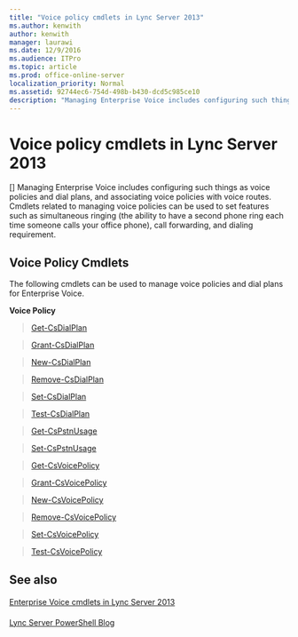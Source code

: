 ```yaml
---
title: "Voice policy cmdlets in Lync Server 2013"
ms.author: kenwith
author: kenwith
manager: laurawi
ms.date: 12/9/2016
ms.audience: ITPro
ms.topic: article
ms.prod: office-online-server
localization_priority: Normal
ms.assetid: 92744ec6-754d-498b-b430-dcd5c985ce10
description: "Managing Enterprise Voice includes configuring such things as voice policies and dial plans, and associating voice policies with voice routes. Cmdlets related to managing voice policies can be used to set features such as simultaneous ringing (the ability to have a second phone ring each time someone calls your office phone), call forwarding, and dialing requirement."
---
```


# Voice policy cmdlets in Lync Server 2013
[]
Managing Enterprise Voice includes configuring such things as voice policies and dial plans, and associating voice policies with voice routes. Cmdlets related to managing voice policies can be used to set features such as simultaneous ringing (the ability to have a second phone ring each time someone calls your office phone), call forwarding, and dialing requirement.
  
## Voice Policy Cmdlets

The following cmdlets can be used to manage voice policies and dial plans for Enterprise Voice.
  
 **Voice Policy**
  
> [Get-CsDialPlan](get-csdialplan.md)
    
> [Grant-CsDialPlan](grant-csdialplan.md)
    
> [New-CsDialPlan](new-csdialplan.md)
    
> [Remove-CsDialPlan](remove-csdialplan.md)
    
> [Set-CsDialPlan](set-csdialplan.md)
    
> [Test-CsDialPlan](test-csdialplan.md)
    
> [Get-CsPstnUsage](get-cspstnusage.md)
    
> [Set-CsPstnUsage](set-cspstnusage.md)
    
> [Get-CsVoicePolicy](get-csvoicepolicy.md)
    
> [Grant-CsVoicePolicy](grant-csvoicepolicy.md)
    
> [New-CsVoicePolicy](new-csvoicepolicy.md)
    
> [Remove-CsVoicePolicy](remove-csvoicepolicy.md)
    
> [Set-CsVoicePolicy](set-csvoicepolicy.md)
    
> [Test-CsVoicePolicy](test-csvoicepolicy.md)
    
## See also

#### 

[Enterprise Voice cmdlets in Lync Server 2013](enterprise-voice-cmdlets.md)
#### 

[Lync Server PowerShell Blog](https://go.microsoft.com/fwlink/p/?linkId=203150)

